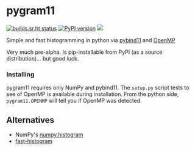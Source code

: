 # pygram11

[![builds.sr.ht status](https://builds.sr.ht/~ddavis/pygram11.svg)](https://builds.sr.ht/~ddavis/pygram11?)
[![PyPI version](https://img.shields.io/pypi/v/pygram11.svg?colorB=yellowgreen&style=flat)](https://pypi.org/project/pygram11/)
![](https://img.shields.io/pypi/pyversions/pygram11.svg?colorB=blue&style=flat)


Simple and fast histogramming in python via
[pybind11](https://github.com/pybind/pybind11) and
[OpenMP](https://www.openmp.org/)

Very much pre-alpha. Is pip-installable from PyPI (as a source
distribution)... but good luck.

### Installing

pygram11 requires only NumPy and pybind11. The `setup.py` script tests
to see of OpenMP is available during installation. From the python
side, `pygram11.OPENMP` will tell you if OpenMP was detected.


## Alternatives

- NumPy's [numpy.histogram](https://docs.scipy.org/doc/numpy/reference/generated/numpy.histogram.html)
- [fast-histogram](https://github.com/astrofrog/fast-histogram)
